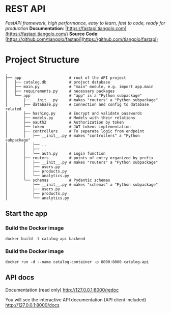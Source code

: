 # REST API
_FastAPI framework, high performance, easy to learn, fast to code, ready for production_
**Documentation**:  [](https://fastapi.tiangolo.com/)[https://fastapi.tiangolo.com](https://fastapi.tiangolo.com/)
**Source Code**:  [](https://github.com/tiangolo/fastapi)[https://github.com/tiangolo/fastapi](https://github.com/tiangolo/fastapi)

# Project Structure

```
.
├── app              	 	# root of the API project
│   ├── catalog.db       	# project database
│   ├── main.py          	# "main" module, e.g. import app.main
│   ├── requirements.py  	# necessary packages
│   └── app  	         	# "app" is a "Python subpackage"
│   	├── __init__.py  	# makes "routers" a "Python subpackage"
│   	├── database.py     # Connection and config to database related
│		├──	hashing.py		# Encrypt and validate passwords
│		├──	models.py		# Models with their relations
│		├──	oauth2			# Authorization by token
│		├── token			# JWT tokens implementation
│		├── controllers		# To separate logic from endpoint
│		│	├── __init__.py # makes "controllers" a "Python subpackage"
│		│	├── ..
│		│	├── ..
│		│	└── auth.py		# Login function
│		├── routers			# points of entry organized by prefix
│		│	├── __init__.py # makes "routers" a "Python subpackage"
│		│	├── users.py
│		│	├── products.py
│   	│	└── analytics.py
│   	└── schemas         # Pydantic schemas
│       	├── __init__.py # makes "schemas" a "Python subpackage"
│			├── users.py
│			├── products.py
│       	└── analytics.py

```




## Start the app

### Build the Docker image
`docker build -t catalog-api backend`
### Build the Docker image
`docker run -d --name catalog-container -p 8000:8000 catalog-api`


## API docs
Documentation  (read only)
http://127.0.0.1:8000/redoc

You will see the interactive API documentation (API client included)
http://127.0.0.1:8000/docs